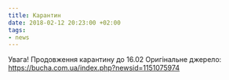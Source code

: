 ```yaml
---
title: Карантин
date: 2018-02-12 20:23:00 +02:00
tags:
- news
---
```


Увага! Продовження карантину до 16.02
Оригінальне джерело: https://bucha.com.ua/index.php?newsid=1151075974